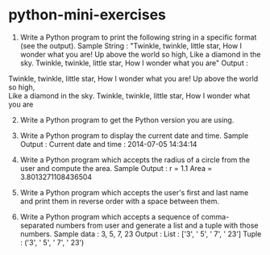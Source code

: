 # python-mini-exercises

1. Write a Python program to print the following string in a specific format (see the output).
Sample String : "Twinkle, twinkle, little star, How I wonder what you are! Up above the world so high, Like a diamond in the sky. Twinkle, twinkle, little star, How I wonder what you are" Output :

Twinkle, twinkle, little star,
	How I wonder what you are! 
		Up above the world so high,   		
		Like a diamond in the sky. 
Twinkle, twinkle, little star, 
	How I wonder what you are

2. Write a Python program to get the Python version you are using.

3. Write a Python program to display the current date and time.
Sample Output :
Current date and time :
2014-07-05 14:34:14

4. Write a Python program which accepts the radius of a circle from the user and compute the area.
Sample Output :
r = 1.1
Area = 3.8013271108436504

5. Write a Python program which accepts the user's first and last name and print them in reverse order with a space between them.

6. Write a Python program which accepts a sequence of comma-separated numbers from user and generate a list and a tuple with those numbers.
Sample data : 3, 5, 7, 23
Output :
List : ['3', ' 5', ' 7', ' 23']
Tuple : ('3', ' 5', ' 7', ' 23')